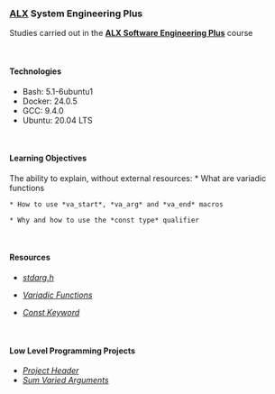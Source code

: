 ### [ALX](https://www.alxafrica.com/) System Engineering Plus

Studies carried out in the **[ALX Software Engineering Plus](https://www.alxafrica.com/software-engineering-plus/)** course

<br />

#### Technologies

* Bash:     5.1-6ubuntu1
* Docker:   24.0.5
* GCC:      9.4.0
* Ubuntu:   20.04 LTS

<br />

#### Learning Objectives

The ability to explain, without external resources:
    * What are variadic functions

    * How to use *va_start*, *va_arg* and *va_end* macros

    * Why and how to use the *const type* qualifier

<br />

#### Resources

* _[stdarg.h](https://en.wikipedia.org/wiki/Stdarg.h)_

* _[Variadic Functions](https://www.gnu.org/software/libc/manual/html_node/Variadic-Functions.html)_

* _[Const Keyword](https://www.youtube.com/watch?v=1W4oyuOdXv8)_

<br />

#### Low Level Programming Projects

* _[Project Header](variadic_functions.h)_
* _[Sum Varied Arguments](0-sum_them_all.c)_

<br />
